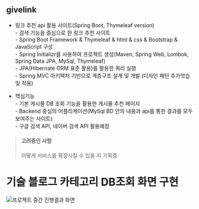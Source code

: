 ## givelink
- 링크 추천 api 활용 사이트(Spring Boot, Thymeleaf version)
<br>- 검색 기능을 중심으로 한 링크 추천 사이트
<br>- Spring Boot Framework & Thymeleaf & html & css & Bootstrap & JavaScript 구성
<br>- Spring Initializr를 사용하여 프로젝트 생성(Maven, Spring Web, Lombok, Spring Data JPA, MySql, Thymeleaf)
<br>- JPA(Hibernate ORM 표준 활용)를 활용한 쿼리 실행
<br>- Spring MVC 아키택처 기반으로 계층구조 설계 및 개발 (디자인 패턴 추가학습 및 적용)

- 핵심기능
<br>- 기본 게시물 DB 조회 기능을 활용한 게시물 추천 페이지
<br>- Backend 중심의 어플리케이션(MySql BD 안의 내용과 api를 통한 결과를 모두 보여주는 사이트)
<br>- 구글 검색 API, 네이버 검색 API 활용예정


> #### 고려중인 사항
> 어떻게 서비스를 확장시킬 수 있을 지 기획중


# 기술 블로그 카테고리 DB조회 화면 구현
![프로젝트 중간 진행결과 화면](https://github.com/user-attachments/assets/18bc2f0c-8a84-4efe-9ff2-e2bd9f5e8158)

